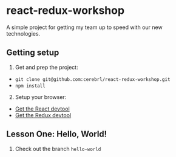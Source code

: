 # react-redux-workshop
A simple project for getting my team up to speed with our new technologies.

## Getting setup

1. Get and prep the project:
  - `git clone git@github.com:cerebrl/react-redux-workshop.git`
  - `npm install`
2. Setup your browser:
  - [Get the React devtool](https://chrome.google.com/webstore/detail/react-developer-tools/fmkadmapgofadopljbjfkapdkoienihi)
  - [Get the Redux devtool](https://chrome.google.com/webstore/detail/redux-devtools/lmhkpmbekcpmknklioeibfkpmmfibljd/related)

## Lesson One: Hello, World!

1. Check out the branch `hello-world`
